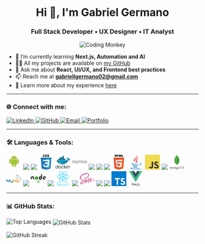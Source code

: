 <h1 align="center">Hi 👋, I'm Gabriel Germano</h1>
<h3 align="center">Full Stack Developer • UX Designer • IT Analyst</h3>

<p align="center">
  <img src="https://media3.giphy.com/media/v1.Y2lkPTc5MGI3NjExZW5hOXk4Z3IzcWMzYnRtZXIzcXE2ZmxuN2g0azM3emwzbHY1enF3biZlcD12MV9pbnRlcm5hbF9naWZfYnlfaWQmY3Q9Zw/KpACNEh8jXK2Q/200.webp" alt="Coding Monkey" width="1000">
</p>

- 🌱 I’m currently learning **Next.js, Automation and AI**
- 👨‍💻 All my projects are available on [my GitHub](https://github.com/galermano)
- 💬 Ask me about **React, UI/UX, and Frontend best practices**
- 📫 Reach me at **gabriellgermano02@gmail.com**
- 📄 Learn more about my experience [here](https://www.canva.com/design/DAGHYtD0OJM/crmGhBTiQAiFObsvQQZ7kQ/view?utm_content=DAGHYtD0OJM&utm_campaign=designshare&utm_medium=link&utm_source=editor)

---

### 🌐 Connect with me:

<p align="left">
  <a href="https://www.linkedin.com/in/gabriel-lima-germano" target="_blank" rel="noreferrer">
    <img src="https://img.shields.io/badge/LinkedIn-0077B5?style=for-the-badge&logo=linkedin&logoColor=white" alt="LinkedIn"/>
  </a>
  <a href="https://github.com/galermano" target="_blank" rel="noreferrer">
    <img src="https://img.shields.io/badge/GitHub-000000?style=for-the-badge&logo=github&logoColor=white" alt="GitHub"/>
  </a>
  <a href="mailto:gabriellgermano02@gmail.com" target="_blank" rel="noreferrer">
    <img src="https://img.shields.io/badge/Email-D14836?style=for-the-badge&logo=gmail&logoColor=white" alt="Email"/>
  </a>
  <a href="https://www.canva.com/design/DAGHYtD0OJM/crmGhBTiQAiFObsvQQZ7kQ/view" target="_blank" rel="noreferrer">
    <img src="https://img.shields.io/badge/Portfolio-00C4CC?style=for-the-badge&logo=canva&logoColor=white" alt="Portfolio"/>
  </a>
</p>

---

### 🛠️ Languages & Tools:

<p align="left">
  <a href="https://developer.android.com" target="_blank"><img src="https://raw.githubusercontent.com/devicons/devicon/master/icons/android/android-original-wordmark.svg" width="40"/></a>
  <a href="https://cordova.apache.org/" target="_blank"><img src="https://www.vectorlogo.zone/logos/apache_cordova/apache_cordova-icon.svg" width="40"/></a>
  <a href="https://www.arduino.cc/" target="_blank"><img src="https://cdn.worldvectorlogo.com/logos/arduino-1.svg" width="40"/></a>
  <a href="https://www.w3schools.com/css/" target="_blank"><img src="https://raw.githubusercontent.com/devicons/devicon/master/icons/css3/css3-original-wordmark.svg" width="40"/></a>
  <a href="https://www.docker.com/" target="_blank"><img src="https://raw.githubusercontent.com/devicons/devicon/master/icons/docker/docker-original-wordmark.svg" width="40"/></a>
  <a href="https://expressjs.com" target="_blank"><img src="https://raw.githubusercontent.com/devicons/devicon/master/icons/express/express-original-wordmark.svg" width="40"/></a>
  <a href="https://www.figma.com/" target="_blank"><img src="https://www.vectorlogo.zone/logos/figma/figma-icon.svg" width="40"/></a>
  <a href="https://firebase.google.com/" target="_blank"><img src="https://www.vectorlogo.zone/logos/firebase/firebase-icon.svg" width="40"/></a>
  <a href="https://git-scm.com/" target="_blank"><img src="https://www.vectorlogo.zone/logos/git-scm/git-scm-icon.svg" width="40"/></a>
  <a href="https://www.w3.org/html/" target="_blank"><img src="https://raw.githubusercontent.com/devicons/devicon/master/icons/html5/html5-original-wordmark.svg" width="40"/></a>
  <a href="https://www.java.com" target="_blank"><img src="https://raw.githubusercontent.com/devicons/devicon/master/icons/java/java-original.svg" width="40"/></a>
  <a href="https://developer.mozilla.org/en-US/docs/Web/JavaScript" target="_blank"><img src="https://raw.githubusercontent.com/devicons/devicon/master/icons/javascript/javascript-original.svg" width="40"/></a>
  <a href="https://kubernetes.io" target="_blank"><img src="https://www.vectorlogo.zone/logos/kubernetes/kubernetes-icon.svg" width="40"/></a>
  <a href="https://www.mongodb.com/" target="_blank"><img src="https://raw.githubusercontent.com/devicons/devicon/master/icons/mongodb/mongodb-original-wordmark.svg" width="40"/></a>
  <a href="https://www.mysql.com/" target="_blank"><img src="https://raw.githubusercontent.com/devicons/devicon/master/icons/mysql/mysql-original-wordmark.svg" width="40"/></a>
  <a href="https://nextjs.org/" target="_blank"><img src="https://cdn.worldvectorlogo.com/logos/nextjs-2.svg" width="40"/></a>
  <a href="https://nodejs.org" target="_blank"><img src="https://raw.githubusercontent.com/devicons/devicon/master/icons/nodejs/nodejs-original-wordmark.svg" width="40"/></a>
  <a href="https://postman.com" target="_blank"><img src="https://www.vectorlogo.zone/logos/getpostman/getpostman-icon.svg" width="40"/></a>
  <a href="https://reactjs.org/" target="_blank"><img src="https://raw.githubusercontent.com/devicons/devicon/master/icons/react/react-original-wordmark.svg" width="40"/></a>
  <a href="https://reactnative.dev/" target="_blank"><img src="https://reactnative.dev/img/header_logo.svg" width="40"/></a>
  <a href="https://sass-lang.com" target="_blank"><img src="https://raw.githubusercontent.com/devicons/devicon/master/icons/sass/sass-original.svg" width="40"/></a>
  <a href="https://www.sqlite.org/" target="_blank"><img src="https://www.vectorlogo.zone/logos/sqlite/sqlite-icon.svg" width="40"/></a>
  <a href="https://tailwindcss.com/" target="_blank"><img src="https://www.vectorlogo.zone/logos/tailwindcss/tailwindcss-icon.svg" width="40"/></a>
  <a href="https://www.typescriptlang.org/" target="_blank"><img src="https://raw.githubusercontent.com/devicons/devicon/master/icons/typescript/typescript-original.svg" width="40"/></a>
  <a href="https://vuejs.org/" target="_blank"><img src="https://raw.githubusercontent.com/devicons/devicon/master/icons/vuejs/vuejs-original-wordmark.svg" width="40"/></a>
</p>

---

### 📊 GitHub Stats:

<p>
  <img align="left" src="https://github-readme-stats.vercel.app/api/top-langs?username=galermano&show_icons=true&locale=en&layout=compact" alt="Top Languages" />
</p>

<p>&nbsp;<img align="center" src="https://github-readme-stats.vercel.app/api?username=galermano&show_icons=true&locale=en" alt="GitHub Stats" /></p>

<p><img align="center" src="https://github-readme-streak-stats.herokuapp.com/?user=galermano" alt="GitHub Streak" /></p>
